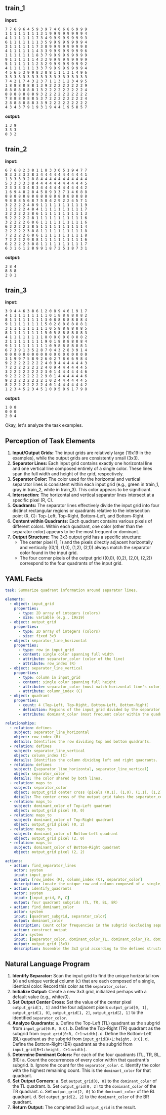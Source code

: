 
## train_1

**input:**
```
7 7 6 9 6 4 5 9 3 9 7 4 6 6 8 6 9 9 9
1 1 1 1 1 1 1 1 3 1 9 9 9 9 9 9 9 9 4
4 1 1 1 1 1 1 7 3 4 9 9 9 9 9 9 9 9 3
6 1 1 1 1 1 1 1 3 5 9 9 9 9 9 9 9 9 4
3 1 1 1 1 1 1 7 3 8 9 9 9 9 9 9 9 9 8
4 1 1 1 1 1 1 4 3 3 9 9 9 9 9 9 9 9 6
1 1 1 1 1 1 1 8 3 7 9 9 9 9 9 9 9 9 9
9 1 1 1 1 1 1 4 3 2 9 9 9 9 9 9 9 9 9
5 1 1 1 1 1 1 2 3 2 9 9 9 9 9 9 9 9 2
4 1 1 1 1 1 1 3 3 7 9 9 9 9 9 9 9 9 4
4 5 6 5 3 9 9 8 3 8 8 1 1 1 3 1 4 9 6
3 3 3 3 3 3 3 3 3 3 3 3 3 3 3 3 3 3 3
7 4 2 1 7 4 3 2 3 7 1 1 3 1 2 3 4 9 5
1 8 8 8 8 8 8 1 3 9 2 2 2 2 2 2 2 2 9
8 8 8 8 8 8 8 1 3 2 2 2 2 2 2 2 2 2 4
8 8 8 8 8 8 8 9 3 2 2 2 2 2 2 2 2 2 2
7 8 8 8 8 8 8 5 3 7 2 2 2 2 2 2 2 2 4
2 8 8 8 8 8 8 3 3 9 2 2 2 2 2 2 2 2 2
4 3 4 3 7 9 1 9 3 1 9 4 4 1 9 5 8 5 7
```


**output:**
```
1 3 9
3 3 3
8 3 2
```


## train_2

**input:**
```
6 7 6 8 2 3 8 1 1 8 3 3 6 5 1 9 4 7 7
8 3 3 3 3 2 8 3 4 4 4 4 4 4 4 4 4 4 1
1 3 3 3 3 2 8 8 4 4 4 4 4 4 4 4 4 4 4
5 3 3 3 3 3 8 4 4 4 4 4 4 4 4 4 4 4 5
2 3 3 3 3 4 8 3 4 4 4 4 4 4 4 4 4 4 2
1 6 9 4 8 2 8 4 5 8 9 3 3 7 1 4 6 8 8
8 8 8 8 8 8 8 8 8 8 8 8 8 8 8 8 8 8 8
9 8 8 8 5 6 8 7 5 8 4 2 9 2 2 4 5 7 1
3 2 2 2 2 4 8 9 1 1 1 1 1 1 1 1 1 1 9
1 2 2 2 2 4 8 4 1 1 1 1 1 1 1 1 1 1 7
3 2 2 2 2 3 8 6 1 1 1 1 1 1 1 1 1 1 3
5 2 2 2 2 2 8 1 1 1 1 1 1 1 1 1 1 1 6
3 2 2 2 2 6 8 6 1 1 1 1 1 1 1 1 1 1 6
6 2 2 2 2 3 8 5 1 1 1 1 1 1 1 1 1 1 4
2 2 2 2 2 3 8 8 1 1 1 1 1 1 1 1 1 1 8
7 2 2 2 2 6 8 6 1 1 1 1 1 1 1 1 1 1 8
7 2 2 2 2 9 8 8 1 1 1 1 1 1 1 1 1 1 6
6 2 2 2 2 3 8 8 1 1 1 1 1 1 1 1 1 1 7
6 3 1 6 1 2 8 9 9 1 8 7 2 5 1 8 7 3 1
```


**output:**
```
3 8 4
8 8 8
2 8 1
```


## train_3

**input:**
```
3 9 4 4 6 3 8 6 1 2 0 8 9 4 6 1 9 1 7
4 1 1 1 1 1 1 1 1 1 0 1 8 8 8 8 8 8 2
8 1 1 1 1 1 1 1 1 3 0 8 8 8 8 8 8 8 4
9 1 1 1 1 1 1 1 1 5 0 2 8 8 8 8 8 8 1
3 1 1 1 1 1 1 1 1 1 0 5 8 8 8 8 8 8 5
8 1 1 1 1 1 1 1 1 5 0 5 8 8 8 8 8 8 3
4 1 1 1 1 1 1 1 1 8 0 8 8 8 8 8 8 8 2
2 1 1 1 1 1 1 1 1 9 0 1 8 8 8 8 8 8 4
9 1 1 1 1 1 1 1 1 1 0 9 8 8 8 8 8 8 1
6 7 3 9 1 3 5 2 8 7 0 4 3 2 8 3 9 1 4
0 0 0 0 0 0 0 0 0 0 0 0 0 0 0 0 0 0 0
3 1 9 9 7 5 8 9 2 6 0 2 7 8 6 6 9 8 4
9 2 2 2 2 2 2 2 2 4 0 9 4 4 4 4 4 4 3
7 2 2 2 2 2 2 2 2 4 0 9 4 4 4 4 4 4 5
3 2 2 2 2 2 2 2 2 3 0 1 4 4 4 4 4 4 6
9 2 2 2 2 2 2 2 2 9 0 1 4 4 4 4 4 4 6
9 2 2 2 2 2 2 2 2 1 0 2 4 4 4 4 4 4 5
8 2 2 2 2 2 2 2 2 4 0 1 4 4 4 4 4 4 2
1 2 3 4 5 2 3 4 5 1 0 9 5 8 9 1 7 9 8
```


**output:**
```
1 0 8
0 0 0
2 0 4
```

Okay, let's analyze the task examples.

## Perception of Task Elements

1.  **Input/Output Grids:** The input grids are relatively large (19x19 in the examples), while the output grids are consistently small (3x3).
2.  **Separator Lines:** Each input grid contains exactly one horizontal line and one vertical line composed entirely of a single color. These lines span the full width and height of the grid, respectively.
3.  **Separator Color:** The color used for the horizontal and vertical separator lines is consistent within each input grid (e.g., green in train_1, gray in train_2, white in train_3). This color appears to be significant.
4.  **Intersection:** The horizontal and vertical separator lines intersect at a specific pixel (R, C).
5.  **Quadrants:** The separator lines effectively divide the input grid into four distinct rectangular regions or quadrants relative to the intersection point (R, C): Top-Left, Top-Right, Bottom-Left, and Bottom-Right.
6.  **Content within Quadrants:** Each quadrant contains various pixels of different colors. Within each quadrant, one color (other than the separator color) appears to be the most frequent or dominant.
7.  **Output Structure:** The 3x3 output grid has a specific structure:
    *   The center pixel (1, 1) and the pixels directly adjacent horizontally and vertically ((0,1), (1,0), (1,2), (2,1)) always match the separator color found in the input grid.
    *   The four corner pixels of the output grid ((0,0), (0,2), (2,0), (2,2)) correspond to the four quadrants of the input grid.

## YAML Facts


```yaml
task: Summarize quadrant information around separator lines.

elements:
  - object: input_grid
    properties:
      - type: 2D array of integers (colors)
      - size: variable (e.g., 19x19)
  - object: output_grid
    properties:
      - type: 2D array of integers (colors)
      - size: fixed 3x3
  - object: separator_line_horizontal
    properties:
      - type: row in input_grid
      - content: single color spanning full width
      - attribute: separator_color (color of the line)
      - attribute: row_index (R)
  - object: separator_line_vertical
    properties:
      - type: column in input_grid
      - content: single color spanning full height
      - attribute: separator_color (must match horizontal line's color)
      - attribute: column_index (C)
  - object: quadrant
    properties:
      - count: 4 (Top-Left, Top-Right, Bottom-Left, Bottom-Right)
      - definition: Regions of the input_grid divided by the separator lines.
      - attribute: dominant_color (most frequent color within the quadrant, excluding the separator_color)

relationships:
  - relation: defines
    subject: separator_line_horizontal
    object: row_index (R)
    details: Identifies the row dividing top and bottom quadrants.
  - relation: defines
    subject: separator_line_vertical
    object: column_index (C)
    details: Identifies the column dividing left and right quadrants.
  - relation: defines
    subject: [separator_line_horizontal, separator_line_vertical]
    object: separator_color
    details: The color shared by both lines.
  - relation: maps_to
    subject: separator_color
    object: output_grid center cross (pixels (0,1), (1,0), (1,1), (1,2), (2,1))
    details: The center cross of the output grid takes the separator_color.
  - relation: maps_to
    subject: dominant_color of Top-Left quadrant
    object: output_grid pixel (0, 0)
  - relation: maps_to
    subject: dominant_color of Top-Right quadrant
    object: output_grid pixel (0, 2)
  - relation: maps_to
    subject: dominant_color of Bottom-Left quadrant
    object: output_grid pixel (2, 0)
  - relation: maps_to
    subject: dominant_color of Bottom-Right quadrant
    object: output_grid pixel (2, 2)

actions:
  - action: find_separator_lines
    actor: system
    input: input_grid
    output: [row_index (R), column_index (C), separator_color]
    description: Locate the unique row and column composed of a single, identical color.
  - action: identify_quadrants
    actor: system
    input: [input_grid, R, C]
    output: four quadrant subgrids (TL, TR, BL, BR)
  - action: find_dominant_color
    actor: system
    input: [quadrant_subgrid, separator_color]
    output: dominant_color
    description: Count color frequencies in the subgrid (excluding separator_color) and return the color with the highest frequency.
  - action: construct_output
    actor: system
    input: [separator_color, dominant_color_TL, dominant_color_TR, dominant_color_BL, dominant_color_BR]
    output: output_grid (3x3)
    description: Assemble the 3x3 grid according to the defined structure.
```


## Natural Language Program

1.  **Identify Separator:** Scan the input grid to find the unique horizontal row (`R`) and unique vertical column (`C`) that are each composed of a single, identical color. Record this color as the `separator_color`.
2.  **Initialize Output:** Create a new 3x3 grid, initialized perhaps with a default value (e.g., white/0).
3.  **Set Output Center Cross:** Set the value of the center pixel `output_grid[1, 1]` and the four adjacent pixels `output_grid[0, 1]`, `output_grid[1, 0]`, `output_grid[1, 2]`, `output_grid[2, 1]` to the identified `separator_color`.
4.  **Analyze Quadrants:**
    a.  Define the Top-Left (TL) quadrant as the subgrid from `input_grid[0:R, 0:C]`.
    b.  Define the Top-Right (TR) quadrant as the subgrid from `input_grid[0:R, C+1:width]`.
    c.  Define the Bottom-Left (BL) quadrant as the subgrid from `input_grid[R+1:height, 0:C]`.
    d.  Define the Bottom-Right (BR) quadrant as the subgrid from `input_grid[R+1:height, C+1:width]`.
5.  **Determine Dominant Colors:** For each of the four quadrants (TL, TR, BL, BR):
    a.  Count the occurrences of every color within that quadrant's subgrid.
    b.  Ignore the count for the `separator_color`.
    c.  Identify the color with the highest remaining count. This is the `dominant_color` for that quadrant.
6.  **Set Output Corners:**
    a.  Set `output_grid[0, 0]` to the `dominant_color` of the TL quadrant.
    b.  Set `output_grid[0, 2]` to the `dominant_color` of the TR quadrant.
    c.  Set `output_grid[2, 0]` to the `dominant_color` of the BL quadrant.
    d.  Set `output_grid[2, 2]` to the `dominant_color` of the BR quadrant.
7.  **Return Output:** The completed 3x3 `output_grid` is the result.
